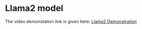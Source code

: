 # Llama2 model

The video demonstation link is given here: [Llama2 Demonstration](https://drive.google.com/file/d/1p4G7Nln7LkBXY_mwdA4ZJKWwG78PxWqw/view?usp=sharing)